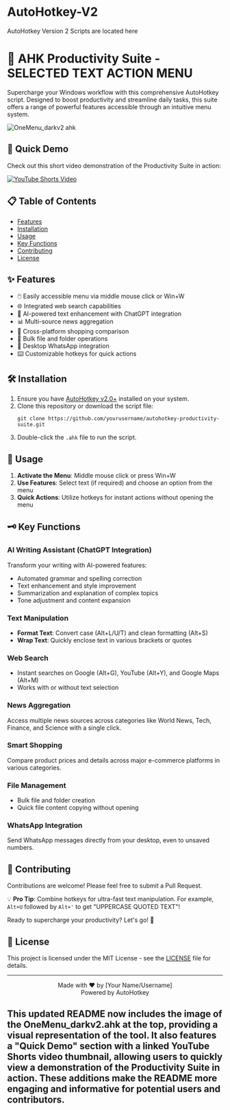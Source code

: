 # AutoHotkey-V2
AutoHotkey Version 2 Scripts are located here

# 🚀 AHK Productivity Suite - SELECTED TEXT ACTION MENU 

Supercharge your Windows workflow with this comprehensive AutoHotkey script. Designed to boost productivity and streamline daily tasks, this suite offers a range of powerful features accessible through an intuitive menu system.

![OneMenu_darkv2 ahk](https://github.com/user-attachments/assets/c422e2e6-06b2-43c0-902c-ab40cee14756)

## 🎥 Quick Demo

Check out this short video demonstration of the Productivity Suite in action:

[![YouTube Shorts Video](https://img.youtube.com/vi/aagzxVRo4I0/0.jpg)](https://www.youtube.com/shorts/aagzxVRo4I0)

## 📋 Table of Contents
- [Features](#features)
- [Installation](#installation)
- [Usage](#usage)
- [Key Functions](#key-functions)
- [Contributing](#contributing)
- [License](#license)

## ✨ Features

- 🖱️ Easily accessible menu via middle mouse click or Win+W
- 🌐 Integrated web search capabilities
- 🤖 AI-powered text enhancement with ChatGPT integration
- 📊 Multi-source news aggregation
- 🛒 Cross-platform shopping comparison
- 📁 Bulk file and folder operations
- 💬 Desktop WhatsApp integration
- ⌨️ Customizable hotkeys for quick actions

## 🛠️ Installation

1. Ensure you have [AutoHotkey v2.0+](https://www.autohotkey.com/) installed on your system.
2. Clone this repository or download the script file:
   ```
   git clone https://github.com/yourusername/autohotkey-productivity-suite.git
   ```
3. Double-click the `.ahk` file to run the script.

## 🎯 Usage

1. **Activate the Menu**: Middle mouse click or press Win+W
2. **Use Features**: Select text (if required) and choose an option from the menu
3. **Quick Actions**: Utilize hotkeys for instant actions without opening the menu

## 🗝️ Key Functions

### AI Writing Assistant (ChatGPT Integration)
Transform your writing with AI-powered features:
- Automated grammar and spelling correction
- Text enhancement and style improvement
- Summarization and explanation of complex topics
- Tone adjustment and content expansion

### Text Manipulation
- **Format Text**: Convert case (Alt+L/U/T) and clean formatting (Alt+S)
- **Wrap Text**: Quickly enclose text in various brackets or quotes

### Web Search
- Instant searches on Google (Alt+G), YouTube (Alt+Y), and Google Maps (Alt+M)
- Works with or without text selection

### News Aggregation
Access multiple news sources across categories like World News, Tech, Finance, and Science with a single click.

### Smart Shopping
Compare product prices and details across major e-commerce platforms in various categories.

### File Management
- Bulk file and folder creation
- Quick file content copying without opening

### WhatsApp Integration
Send WhatsApp messages directly from your desktop, even to unsaved numbers.

## 👥 Contributing

Contributions are welcome! Please feel free to submit a Pull Request.

💡 **Pro Tip**: Combine hotkeys for ultra-fast text manipulation. For example, `Alt+U` followed by `Alt+'` to get "UPPERCASE QUOTED TEXT"!

Ready to supercharge your productivity? Let's go! 🚀

## 📄 License

This project is licensed under the MIT License - see the [LICENSE](LICENSE) file for details.

---

<p align="center">
  Made with ❤️ by [Your Name/Username]
  <br>
  Powered by AutoHotkey
</p>

This updated README now includes the image of the OneMenu_darkv2.ahk at the top, providing a visual representation of the tool. It also features a "Quick Demo" section with a linked YouTube Shorts video thumbnail, allowing users to quickly view a demonstration of the Productivity Suite in action. These additions make the README more engaging and informative for potential users and contributors.
---
